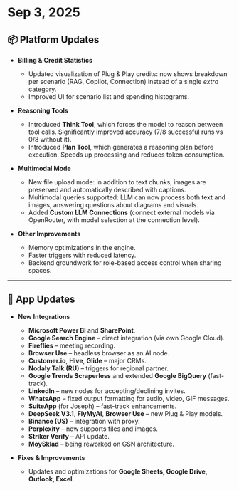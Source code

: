 # Sep 3, 2025

## 📦 Platform Updates

- **Billing & Credit Statistics**  
  - Updated visualization of Plug & Play credits: now shows breakdown per scenario (RAG, Copilot, Connection) instead of a single *extra* category.  
  - Improved UI for scenario list and spending histograms.  

- **Reasoning Tools**  
  - Introduced **Think Tool**, which forces the model to reason between tool calls. Significantly improved accuracy (7/8 successful runs vs 0/8 without it).  
  - Introduced **Plan Tool**, which generates a reasoning plan before execution. Speeds up processing and reduces token consumption.  

- **Multimodal Mode**  
  - New file upload mode: in addition to text chunks, images are preserved and automatically described with captions.  
  - Multimodal queries supported: LLM can now process both text and images, answering questions about diagrams and visuals.  
  - Added **Custom LLM Connections** (connect external models via OpenRouter, with model selection at the connection level).  

- **Other Improvements**  
  - Memory optimizations in the engine.  
  - Faster triggers with reduced latency.   
  - Backend groundwork for role-based access control when sharing spaces.  

---

## 📱 App Updates

- **New Integrations**  
  - **Microsoft Power BI** and **SharePoint**.  
  - **Google Search Engine** – direct integration (via own Google Cloud).  
  - **Fireflies** – meeting recording.  
  - **Browser Use** – headless browser as an AI node.  
  - **Customer.io**, **Hive**, **Glide** – major CRMs.  
  - **Nodaly Talk (RU)** – triggers for regional partner.  
  - **Google Trends Scraperless** and extended **Google BigQuery** (fast-track).  
  - **LinkedIn** – new nodes for accepting/declining invites.  
  - **WhatsApp** – fixed output formatting for audio, video, GIF messages.  
  - **SuiteApp** (for Joseph) – fast-track enhancements.  
  - **DeepSeek V3.1**, **FlyMyAI**, **Browser Use** – new Plug & Play models.  
  - **Binance (US)** – integration with proxy.  
  - **Perplexity** – now supports files and images.  
  - **Striker Verify** – API update.  
  - **MoySklad** – being reworked on GSN architecture.  

- **Fixes & Improvements**  
  - Updates and optimizations for **Google Sheets, Google Drive, Outlook, Excel**. 

